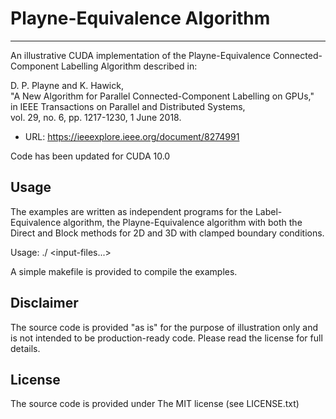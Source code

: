 # Playne-Equivalence Algorithm
--------------------

An illustrative CUDA implementation of the Playne-Equivalence Connected-Component Labelling Algorithm described in:

D. P. Playne and K. Hawick,<br/>
"A New Algorithm for Parallel Connected-Component Labelling on GPUs,"<br/>
in IEEE Transactions on Parallel and Distributed Systems,<br/>
vol. 29, no. 6, pp. 1217-1230, 1 June 2018.<br/>
* URL: https://ieeexplore.ieee.org/document/8274991

Code has been updated for CUDA 10.0


Usage
--------------------
The examples are written as independent programs for the Label-Equivalence algorithm, the Playne-Equivalence algorithm with both the Direct and Block methods for 2D and 3D with clamped boundary conditions.

Usage:
./<method> <gpu-device> <input-files...> 

A simple makefile is provided to compile the examples.


Disclaimer
--------------------
The source code is provided "as is" for the purpose of illustration only and is not intended to be production-ready code. Please read the license for full details.


License
--------------------
The source code is provided under The MIT license (see LICENSE.txt)
